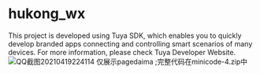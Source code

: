 # hukong_wx
This project is developed using Tuya SDK, which enables you to quickly develop branded apps connecting and controlling smart scenarios of many devices. For more information, please check Tuya Developer Website.![QQ截图20210419224114](https://user-images.githubusercontent.com/82822668/115257985-2e90ae00-a163-11eb-83d6-0b28c551ecc3.png)
仅展示pagedaima ;完整代码在minicode-4.zip中
